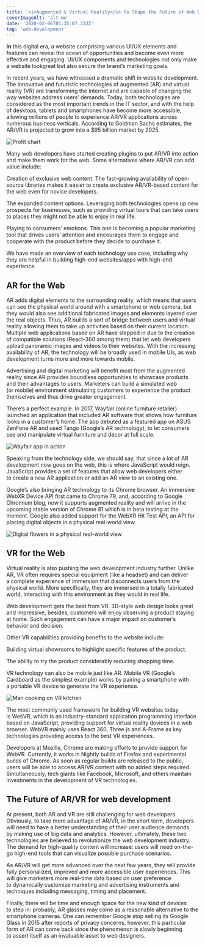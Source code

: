 ```yaml
---
title: '<i>Augmented & Virtual Reality</i> to Shape the Future of Web Development'
coverImageAlt: 'alt me'
date: '2020-02-06T05:35:07.322Z'
tag: 'web-development'
---
```


**In** this digital era, a website comprising various UI/UX elements and features can reveal the ocean of opportunities and become even more effective and engaging. UI/UX components and technologies not only make a website lookgreat but also secure the brand’s marketing goals.

In recent years, we have witnessed a dramatic shift in website development. The innovative and futuristic technologies of augmented (AR) and virtual reality (VR) are transforming the internet and are capable of changing the way websites address users’ demands. Today, both technologies are considered as the most important trends in the IT sector, and with the help of desktops, tablets and smartphones have become more accessible, allowing millions of people to experience AR/VR applications across numerous business verticals. According to Goldman Sachs estimates, the AR/VR is projected to grow into a $95 billion market by 2025.

<Img imageName='profit-chart' alt='Profit chart' withBigMargin />

Many web developers have started creating plugins to put AR/VR into action and make them work for the web. Some alternatives where AR/VR can add value include:

Creation of exclusive web content. The fast-growing availability of open-source libraries makes it easier to create exclusive AR/VR-based content for the web even for novice developers.

The expanded content options. Leveraging both technologies opens up new prospects for businesses, such as providing virtual tours that can take users to places they might not be able to enjoy in real life.

Playing to consumers’ emotions. This one is becoming a popular marketing tool that drives users’ attention and encourages them to engage and cooperate with the product before they decide to purchase it.

We have made an overview of each technology use case, including why they are helpful in building high-end websites/apps with high-end experience.

<Separator type="bg-repeat" imageName="peopleWithDogBg"/>

## AR for the Web

AR adds digital elements to the surrounding reality, which means that users can see the physical world around with a smartphone or web camera, but they would also see additional fabricated images and elements layered over the real objects. Thus, AR builds a sort of bridge between users and virtual reality allowing them to take up activities based on their current location. Multiple web applications based on AR have stepped in due to the creation of compatible solutions (React-360 among them) that let web developers upload panoramic images and videos to their websites. With the increasing availability of AR, the technology will be broadly used in mobile UIs, as web development turns more and more towards mobile.

Advertising and digital marketing will benefit most from the augmented reality since AR provides boundless opportunities to showcase products and their advantages to users. Marketers can build a simulated web (or mobile) environment stimulating customers to experience the product themselves and thus drive greater engagement.

There’s a perfect example. In 2017, Wayfair (online furniture retailer) launched an application that included AR software that shows how furniture looks in a customer’s home. The app debuted as a featured app on ASUS ZenFone AR and used Tango (Google’s AR technology), to let consumers see and manipulate virtual furniture and décor at full scale.

<Img imageName='wayfair-app' alt='Wayfair app in action'/>

Speaking from the technology side, we should say, that since a lot of AR development now goes on the web, this is where JavaScript would reign. JavaScript provides a set of features that allow web developers either to create a new AR application or add an AR view to an existing one.

Google’s also bringing AR technology to its Chrome browser. An immersive WebXR Device API first came to Chrome 79, and, according to Google Chromium blog, now it supports augmented reality and will arrive in the upcoming stable version of Chrome 81 which is in beta testing at the moment. Google also added support for the WebXR Hit Test API, an API for placing digital objects in a physical real-world view.

<Img imageName='digital-flowers' alt='Digital flowers in a physical real-world view' withBigMargin />

## VR for the Web

Virtual reality is also pushing the web development industry further. Unlike AR, VR often requires special equipment (like a headset) and can deliver a complete experience of immersion that disconnects users from the physical world. More specifically, they are immersed in a totally fabricated world, interacting with this environment as they would in real life.

Web development gets the best from VR. 3D-style web design looks great and impressive, besides, customers will enjoy observing a product staying at home. Such engagement can have a major impact on customer’s behavior and decision.

Other VR capabilities providing benefits to the website include:

Building virtual showrooms to highlight specific features of the product.

The ability to try the product considerably reducing shopping time.

VR technology can also be mobile just like AR. Mobile VR (Google’s Cardboard as the simplest example) works by pairing a smartphone with a portable VR device to generate the VR experience.

<Img imageName='vr-gameplay' alt='Man cooking on VR kitchen'/>

The most commonly used framework for building VR websites today is WebVR, which is an industry-standard application programming interface based on JavaScript, providing support for virtual reality devices in a web browser. WebVR mainly uses React 360, Three.js and A-Frame as key technologies providing access to the best VR experiences.

Developers at Mozilla, Chrome are making efforts to provide support for WebVR. Currently, it works in Nightly builds of Firefox and experimental builds of Chrome. As soon as regular builds are released to the public, users will be able to access AR/VR content with no added steps required. Simultaneously, tech giants like Facebook, Microsoft, and others maintain investments in the development of VR technologies.

## The Future of AR/VR for web development

At present, both AR and VR are still challenging for web developers. Obviously, to take more advantage of AR/VR, in the short term, developers will need to have a better understanding of their user audience demands by making use of big data and analytics. However, ultimately, these two technologies are believed to revolutionize the web development industry. The demand for high-quality content will increase: users will need on-the-go high-end tools that can visualize possible purchase scenarios.

As AR/VR will get more advanced over the next few years, they will provide fully personalized, improved and more accessible user experiences. This will give marketers more real-time data based on user preference to dynamically customize marketing and advertising instruments and techniques including messaging, timing and placement.

Finally, there will be time and enough space for the new kind of devices to step in: probably, AR glasses may come as a reasonable alternative to the smartphone cameras. One can remember Google stop selling its Google Glass in 2015 after reports of privacy concerns, however, this particular form of AR can come back since the phenomenon is slowly beginning to assert itself as an invaluable asset to web designers.